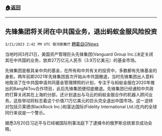 ###  [:house:返回](README.md)
---


## 先锋集团将关闭在中共国业务，退出蚂蚁金服风险投资
`3/21/2023 2:42 PM UTC 银河歌舞厅` [轉載自GNews](https://gnews.org/articles/1033182)

当地时间3月21日，美国资产管理巨头先锋集团(Vanguard Group Inc.)决定关闭其在中共国的业务，放弃27万亿元人民币（3.9万亿美元）的基金市场。

先锋集团是极其亲中共的基金，在所有和中共有关的投资中，多数都有先锋基金的身影。两年前即2021年先锋集团首次开始从中共国撤退，当时先锋集团出人意料地取消了在中共国申请共同基金管理牌照的计划，专注于与蚂蚁金服在2020年推出的BangNiTou合作项目，此后先锋集团便彻底撤退。先锋集团已经通知中共政府打算关闭其在上海的分部，还计划退出与马云的蚂蚁金服合作的机器人顾问业务。这些举动将标志着这个价值7.1万亿美元的巨头完全退出中国市场。这一逆转对包括贝莱德(BlackRock Inc.)和富达国际(Fidelity International Ltd.)在内的全球同行来说是一个警示。

据悉3月20日习近平与已经被国际刑事法庭下了逮捕令的俄罗斯总统普京成功会晤。
